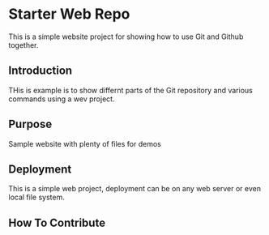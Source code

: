 # Starter Web Repo
This is a simple website project for
showing how to use Git and Github together.

## Introduction
THis is example is to show differnt parts
of the Git repository and various commands
using a wev project.

## Purpose
Sample website with plenty of files for demos

## Deployment
This is a simple web project, deployment
can be on any web server or even local 
file system.

## How To Contribute